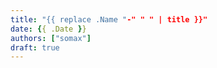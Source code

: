 ```yaml
---
title: "{{ replace .Name "-" " " | title }}"
date: {{ .Date }}
authors: ["somax"]
draft: true
---
```


